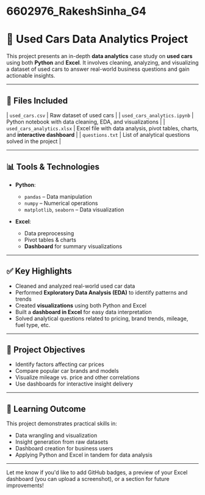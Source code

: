 # 6602976_RakeshSinha_G4


# 🚗 Used Cars Data Analytics Project

This project presents an in-depth **data analytics** case study on **used cars** using both **Python** and **Excel**. It involves cleaning, analyzing, and visualizing a dataset of used cars to answer real-world business questions and gain actionable insights.

---

## 📁 Files Included

| `used_cars.csv`             | Raw dataset of used cars                                                           |
| `used_cars_analytics.ipynb` | Python notebook with data cleaning, EDA, and visualizations                        |
| `used_cars_analytics.xlsx`  | Excel file with data analysis, pivot tables, charts, and **interactive dashboard** |
| `questions.txt`             | List of analytical questions solved in the project                                 |


---

## 📊 Tools & Technologies

* **Python**:

  * `pandas` – Data manipulation
  * `numpy` – Numerical operations
  * `matplotlib`, `seaborn` – Data visualization
* **Excel**:

  * Data preprocessing
  * Pivot tables & charts
  * **Dashboard** for summary visualizations

---

## ✅ Key Highlights

* Cleaned and analyzed real-world used car data
* Performed **Exploratory Data Analysis (EDA)** to identify patterns and trends
* Created **visualizations** using both Python and Excel
* Built a **dashboard in Excel** for easy data interpretation
* Solved analytical questions related to pricing, brand trends, mileage, fuel type, etc.

---

## 🎯 Project Objectives

* Identify factors affecting car prices
* Compare popular car brands and models
* Visualize mileage vs. price and other correlations
* Use dashboards for interactive insight delivery

---

## 🧠 Learning Outcome

This project demonstrates practical skills in:

* Data wrangling and visualization
* Insight generation from raw datasets
* Dashboard creation for business users
* Applying Python and Excel in tandem for data analysis

---

Let me know if you'd like to add GitHub badges, a preview of your Excel dashboard (you can upload a screenshot), or a section for future improvements!
